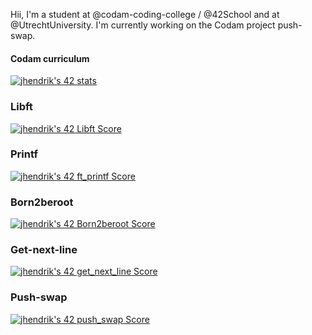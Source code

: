 Hii, I'm a student at @codam-coding-college / @42School and at @UtrechtUniversity. I'm currently working on the Codam project push-swap.

#### Codam curriculum
[![jhendrik's 42 stats](https://badge42.vercel.app/api/v2/cld1oq87e00160fmglsuvsgug/stats?cursusId=21&coalitionId=59)](https://github.com/JaeSeoKim/badge42)

### Libft
[![jhendrik's 42 Libft Score](https://badge42.vercel.app/api/v2/cld1oq87e00160fmglsuvsgug/project/2819990)](https://github.com/JaeSeoKim/badge42)

### Printf
[![jhendrik's 42 ft_printf Score](https://badge42.vercel.app/api/v2/cld1oq87e00160fmglsuvsgug/project/2884239)](https://github.com/JaeSeoKim/badge42)

### Born2beroot
[![jhendrik's 42 Born2beroot Score](https://badge42.vercel.app/api/v2/cld1oq87e00160fmglsuvsgug/project/2905586)](https://github.com/JaeSeoKim/badge42)

### Get-next-line
[![jhendrik's 42 get_next_line Score](https://badge42.vercel.app/api/v2/cld1oq87e00160fmglsuvsgug/project/2862568)](https://github.com/JaeSeoKim/badge42)

### Push-swap
[![jhendrik's 42 push_swap Score](https://badge42.vercel.app/api/v2/cld1oq87e00160fmglsuvsgug/project/2939126)](https://github.com/JaeSeoKim/badge42)
